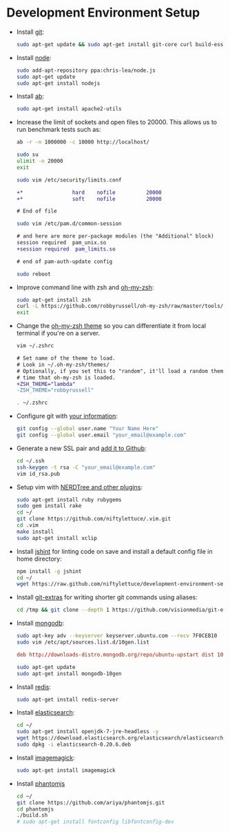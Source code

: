 
# Development Environment Setup

* Install [git][git]:

    ```bash
    sudo apt-get update && sudo apt-get install git-core curl build-essential openssl libssl-dev
    ```

* Install [node][node]:

    ```bash
    sudo add-apt-repository ppa:chris-lea/node.js
    sudo apt-get update
    sudo apt-get install nodejs
    ```

* Install [ab][ab]:

    ```bash
    sudo apt-get install apache2-utils
    ```

* Increase the limit of sockets and open files to 20000.  This allows us to run benchmark tests such as:

    ```bash
    ab -r -n 1000000 -c 10000 http://localhost/
    ```

    ```bash
    sudo su
    ulimit -n 20000
    exit
    ```

    ```bash
    sudo vim /etc/security/limits.conf
    ```

    ```diff
    +*                hard    nofile          20000
    +*                soft    nofile          20000

    # End of file
    ```

    ```bash
    sudo vim /etc/pam.d/common-session
    ```

    ```diff
    # and here are more per-package modules (the "Additional" block)
    session required  pam_unix.so
    +session required  pam_limits.so

    # end of pam-auth-update config
    ```

    ```bash
    sudo reboot
    ```

* Improve command line with zsh and [oh-my-zsh][oh-my-zsh]:

    ```bash
    sudo apt-get install zsh
    curl -L https://github.com/robbyrussell/oh-my-zsh/raw/master/tools/install.sh | sh
    exit
    ```

* Change the [oh-my-zsh theme][zsh-themes] so you can differentiate it from local terminal if you're on a server.

    ```bash
    vim ~/.zshrc
    ```

    ```diff
    # Set name of the theme to load.
    # Look in ~/.oh-my-zsh/themes/
    # Optionally, if you set this to "random", it'll load a random theme each
    # time that oh-my-zsh is loaded.
    +ZSH_THEME="lambda"
    -ZSH_THEME="robbyrussell"
    ```

    ```bash
    . ~/.zshrc
    ```

* Configure git with [your information][git-configure]:

    ```bash
    git config --global user.name "Your Name Here"
    git config --global user.email "your_email@example.com"
    ```

* Generate a new SSL pair and [add it to Github][generate-ssl-pair]:

    ```bash
    cd ~/.ssh
    ssh-keygen -t rsa -C "your_email@example.com"
    vim id_rsa.pub
    ```

* Setup vim with [NERDTree and other plugins][vim-setup]:

    ```bash
    sudo apt-get install ruby rubygems
    sudo gem install rake
    cd ~/
    git clone https://github.com/niftylettuce/.vim.git
    cd .vim
    make install
    sudo apt-get install xclip
    ```

* Install [jshint][jshint] for linting code on save and install a default config file in home directory:

    ```bash
    npm install -g jshint
    cd ~/
    wget https://raw.github.com/niftylettuce/development-environment-setup/master/.jshintrc
    ```

* Install [git-extras][git-extras] for writing shorter git commands using aliases:

    ```bash
    cd /tmp && git clone --depth 1 https://github.com/visionmedia/git-extras.git && cd git-extras && sudo make install
    ```

* Install [mongodb][mongodb]:

    ```bash
    sudo apt-key adv --keyserver keyserver.ubuntu.com --recv 7F0CEB10
    sudo vim /etc/apt/sources.list.d/10gen.list
    ```

    ```conf
    deb http://downloads-distro.mongodb.org/repo/ubuntu-upstart dist 10gen
    ```

    ```bash
    sudo apt-get update
    sudo apt-get install mongodb-10gen
    ```

* Install [redis][redis]:

    ```bash
    sudo apt-get install redis-server
    ```

* Install [elasticsearch][elasticsearch]:

    ```bash
    cd ~/
    sudo apt-get install openjdk-7-jre-headless -y
    wget https://download.elasticsearch.org/elasticsearch/elasticsearch/elasticsearch-0.20.6.deb
    sudo dpkg -i elasticsearch-0.20.6.deb
    ```

* Install [imagemagick][imagemagick]:

    ```bash
    sudo apt-get install imagemagick
    ```

* Install [phantomjs][phantomjs]

    ```bash
    cd ~/
    git clone https://github.com/ariya/phantomjs.git
    cd phantomjs
    ./build.sh
    # sudo apt-get install fontconfig libfontconfig-dev
    ```

[imagemagick]: http://www.imagemagick.org/script/index.php
[phantomjs]: https://github.com/ariya/phantomjs
[elasticsearch]: http://www.elasticsearch.org/download/
[redis]: http://redis.io/
[mongodb]: http://docs.mongodb.org/manual/tutorial/install-mongodb-on-ubuntu/
[git]: http://git-scm.com/
[node]: http://nodejs.org/
[ab]: http://zgadzaj.com/benchmarking-nodejs-basic-performance-tests-against-apache-php
[oh-my-zsh]: https://github.com/robbyrussell/oh-my-zsh
[zsh-themes]: https://github.com/robbyrussell/oh-my-zsh/wiki/themes
[git-configure]: https://help.github.com/articles/set-up-git
[generate-ssl-pair]: https://help.github.com/articles/generating-ssh-keys
[vim-setup]: https://github.com/niftylettuce/.vim
[jshint]: https://github.com/jshint/jshint
[git-extras]: https://github.com/visionmedia/git-extras
